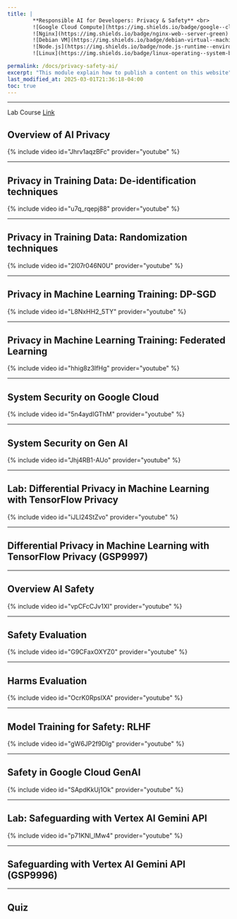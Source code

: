 ```yaml
---
title: | 
        **Responsible AI for Developers: Privacy & Safety** <br>
        ![Google Cloud Compute](https://img.shields.io/badge/google--cloud-compute--engine-blue)
        ![Nginx](https://img.shields.io/badge/nginx-web--server-green)
        ![Debian VM](https://img.shields.io/badge/debian-virtual--machine-red)
        ![Node.js](https://img.shields.io/badge/node.js-runtime--environment-brightgreen)
        ![Linux](https://img.shields.io/badge/linux-operating--system-black)

permalink: /docs/privacy-safety-ai/
excerpt: "This module explain how to publish a content on this website"
last_modified_at: 2025-03-01T21:36:18-04:00
toc: true
---
```


---

Lab Course [Link](https://www.cloudskillsboost.google/course_templates/1036)

## **Overview of AI Privacy**


{% include video id="Jhrv1aqzBFc" provider="youtube" %}

---

## **Privacy in Training Data: De-identification techniques**


{% include video id="u7q_rqepj88" provider="youtube" %}


---

## **Privacy in Training Data: Randomization techniques**


{% include video id="2I07r046N0U" provider="youtube" %}


---

## **Privacy in Machine Learning Training: DP-SGD**


{% include video id="L8NxHH2_5TY" provider="youtube" %}

---

## **Privacy in Machine Learning Training: Federated Learning**


{% include video id="hhig8z3IfHg" provider="youtube" %}


---

## **System Security on Google Cloud**


{% include video id="5n4aydIGThM" provider="youtube" %}


---

## **System Security on Gen AI**


{% include video id="Jhj4RB1-AUo" provider="youtube" %}


---

## **Lab: Differential Privacy in Machine Learning with TensorFlow Privacy**


{% include video id="iJLI24StZvo" provider="youtube" %}


---


## **Differential Privacy in Machine Learning with TensorFlow Privacy (GSP9997)**

---


## **Overview AI Safety**

{% include video id="vpCFcCJv1XI" provider="youtube" %}


---

## **Safety Evaluation**

{% include video id="G9CFaxOXYZ0" provider="youtube" %}


---

## **Harms Evaluation**

{% include video id="OcrK0RpsIXA" provider="youtube" %}


---

## **Model Training for Safety: RLHF**

{% include video id="gW6JP2f9DIg" provider="youtube" %}


---

## **Safety in Google Cloud GenAI**

{% include video id="SApdKkUj1Ok" provider="youtube" %}


---

## **Lab: Safeguarding with Vertex AI Gemini API**

{% include video id="p71KNl_lMw4" provider="youtube" %}


---

## **Safeguarding with Vertex AI Gemini API (GSP9996)**

---

## **Quiz**


























<!-- Scroll to Top Button -->
<button onclick="scrollToTop()" id="scrollToTopBtn" title="Go to top">㐃</button>

<style>
  /* Style for the button */
  #scrollToTopBtn {
    display: none; /* Hidden by default */
    position: fixed; /* Fixed/sticky position */
    bottom: 20px; /* Place the button at the bottom of the page */
    right: 20px; /* Place the button 20px from the right */
    z-index: 99; /* Make sure it does not overlap */
    border: none; /* Remove borders */
    outline: none; /* Remove outline */
    background-color: #555; /* Set a background color */
    color: white; /* Text color */
    cursor: pointer; /* Add a mouse pointer on hover */
    padding: 20px; /* Some padding */
    border-radius: 20px; /* Rounded corners */
    font-size: 15px; /* Increase font size */
  }
  #scrollToTopBtn:hover {
    background-color: #111; /* Darker background on hover */
  }
</style>

<script defer>
  // Show the button when scrolling down
  window.onscroll = function() {
    let btn = document.getElementById("scrollToTopBtn");
    if (document.body.scrollTop > 20 || document.documentElement.scrollTop > 20) {
      btn.style.display = "block";
    } else {
      btn.style.display = "none";
    }
  };

  // Scroll to top function
  function scrollToTop() {
    window.scrollTo({ top: 0, behavior: 'smooth' });
  }
</script>